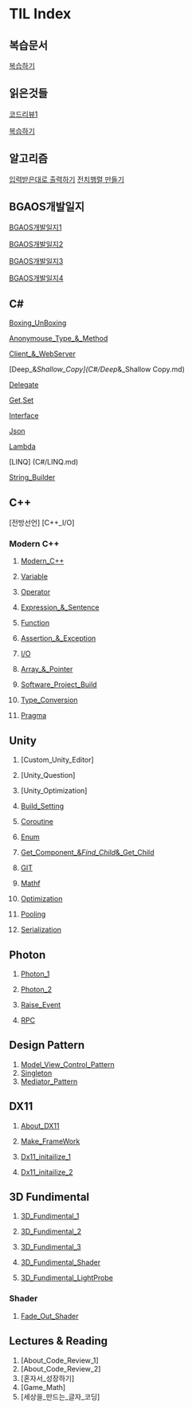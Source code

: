 # TIL Index

## 복습문서

[복습하기](Remind/Reminder.md)

## 읽은것들

[코드리뷰1](https://github.com/kunana/Today-I-Learned/blob/master/%EC%9D%BD%EA%B8%B0/2018-10-27-%EC%BD%94%EB%93%9C%EB%A6%AC%EB%B7%B0.md)

[복습하기](https://github.com/kunana/Today-I-Learned/blob/master/%EB%B3%B5%EC%8A%B5%ED%95%98%EA%B8%B0/%EB%B3%B5%EC%8A%B5.md)

## 알고리즘

[입력받은대로 출력하기]()
[전치행렬 만들기](SolvingAlgos/transposedmatrix.c)

## BGAOS개발일지

[BGAOS개발일지1](BGAOS_Journal/2018-08-22-Journal1.md)

[BGAOS개발일지2](BGAOS_Journal/2018-08-22-Journal2.md)

[BGAOS개발일지3](BGAOS_Journal/2018-08-22-Journal3.md)

[BGAOS개발일지4](BGAOS_Journal/2018-08-22-Journal4.md)

## C#

[Boxing_UnBoxing](C#/2018-06-01-Boxing_&_Unboxing.md)

[Anonymouse_Type_&_Method](C#/2018-11-27-Anonymouse_Type_&_Method.md)

[Client_&_WebServer](C#/Client&WebSever.md)

[Deep_&_Shallow_Copy](C#/Deep_&_Shallow Copy.md)

[Delegate](C#/Delegate.md)

[Get,Set](C#/Get,Set_Function_2018-04-19.md)

[Interface](C#/Interface.md)

[Json](C#/Json.md)

[Lambda](C#/Lambda_Expression.md)

[LINQ] (C#/LINQ.md)

[String_Builder](C#/String_Builder.md)

## C++

[전방선언]
[C++_I/O]

### Modern C++
1. [Modern_C++](C++/Modern_C++/1.About_C++.md)

2. [Variable](C++/Modern_C++/2.Variable.md)

3. [Operator](C++/Modern_C++/3.Operator.md)

4. [Expression_&_Sentence](C++/Modern_C++/Expression_&_Sentence.md)

5. [Function](C++/Modern_C++/5.Function.md)

7. [Assertion_&_Exception](C++/Modern_C++/6.Assertion_&_Exception.md)

8. [I/O](C++/Modern_C++/7.IO.md)

9. [Array_&_Pointer](C++/Modern_C++/8.Array_&_Pointer.md)

10. [Software_Project_Build](C++/Modern_C++/9.Software_project_build.md)

11. [Type_Conversion](C++/Modern_C++/Type_Conversion.md)

12. [Pragma](C++/Modern_C++/pragma.md)

## Unity

1. [Custom_Unity_Editor]

2. [Unity_Question]

3. [Unity_Optimization]

4. [Build_Setting](Unity/BuildSetting.md)

5. [Coroutine](Unity/Coroutine-2018-04-18.md)

6. [Enum](Unity/enum.md)

7. [Get_Component_&_Find_Child_&_Get_Child](Unity/GetComponent&FindChild&GetChild.md)

8. [GIT](Unity/GIT.md)

9. [Mathf](Unity/Mathf.md)

10. [Optimization](Unity/Optimization.md)

11. [Pooling](Unity/Pooling-2108-05-02.md)

12. [Serialization](Unity/Serialization.md)


## Photon

1. [Photon_1](Unity/Photon/Photon_Tutorial_1.md)

2. [Photon_2](Unity/Photon/Photon_Tutorial_2.md)

3. [Raise_Event](Unity/Photon/RaiseEvent.md)

4. [RPC](Unity/Photon/RPC.md)

## Design Pattern

1. [Model_View_Control_Pattern](Unity/DesignPattern/Model_View_Control-Pattern.md)
2. [Singleton](Unity/DesignPattern/Singleton-Pattern.md)
3. [Mediator_Pattern](C#/Mediator_Pattern.md)

## DX11

1. [About_DX11](DX11_Tutorial/0.ReadMe.md)

1. [Make_FrameWork](DX11_Tutorial/1.MakeFramework.md)

2. [Dx11_initailize_1](DX11_Tutorial/2.DX11Init.md)

3. [Dx11_initailize_2](DX11_Tutorial/3.DX11Init2.md)

## 3D Fundimental

1. [3D_Fundimental_1](DX11_Tutorial/3D_Fundimental.md)

2. [3D_Fundimental_2](DX11_Tutorial/3D_Fundimental2.md)

3. [3D_Fundimental_3](DX11_Tutorial/3D_Fundimental3.md)

4. [3D_Fundimental_Shader](DX11_Tutorial/3D_Fundimental-Shader.md)

5. [3D_Fundimental_LightProbe](DX11_Tutorial/3D_Fundimental-LightProbe.md)

### Shader

1. [Fade_Out_Shader](Unity/Shader/Fade_Out_Shader.md)

## Lectures & Reading

1. [About_Code_Review_1]
2. [About_Code_Review_2]
3. [혼자서_성장하기]
4. [Game_Math]
5. [세상을_만드는_글자_코딩]
